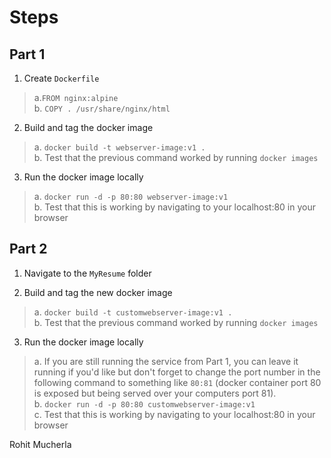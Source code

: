 # Steps

## Part 1
1. Create `Dockerfile`
>a.`FROM nginx:alpine`\
>b. `COPY . /usr/share/nginx/html`  

2. Build and tag the docker image
>a. `docker build -t webserver-image:v1 .`\
>b. Test that the previous command worked by running `docker images`

3. Run the docker image locally
>a. `docker run -d -p 80:80 webserver-image:v1`\
>b. Test that this is working by navigating to your localhost:80 in your browser

## Part 2
1. Navigate to the `MyResume` folder

2. Build and tag the new docker image
>a. `docker build -t customwebserver-image:v1 .`\
>b. Test that the previous command worked by running `docker images`

3. Run the docker image locally
>a. If you are still running the service from Part 1, you can leave it running if you'd like but don't forget to change the port number in the following command to something like `80:81` (docker container port 80 is exposed but being served over your computers port 81). \
>b. `docker run -d -p 80:80 customwebserver-image:v1`\
>c. Test that this is working by navigating to your localhost:80 in your browser

Rohit Mucherla
